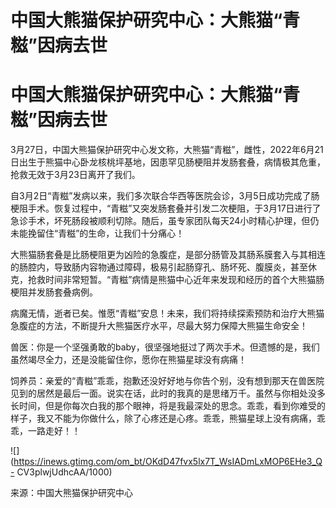 # 中国大熊猫保护研究中心：大熊猫“青糍”因病去世

# 中国大熊猫保护研究中心：大熊猫“青糍”因病去世

3月27日，中国大熊猫保护研究中心发文称，大熊猫“青糍”，雌性，2022年6月21日出生于熊猫中心卧龙核桃坪基地，因患罕见肠梗阻并发肠套叠，病情极其危重，抢救无效于3月23日离开了我们。

自3月2日“青糍”发病以来，我们多次联合华西等医院会诊，3月5日成功完成了肠梗阻手术。恢复过程中，“青糍”又突发肠套叠并引发二次梗阻，于3月17日进行了急诊手术，坏死肠段被顺利切除。随后，虽专家团队每天24小时精心护理，但仍未能挽留住“青糍”的生命，让我们十分痛心！

大熊猫肠套叠是比肠梗阻更为凶险的急腹症，是部分肠管及其肠系膜套入与其相连的肠腔内，导致肠内容物通过障碍，极易引起肠穿孔、肠坏死、腹膜炎，甚至休克，抢救时间非常短暂。“青糍”病情是熊猫中心近年来发现和经历的首个大熊猫肠梗阻并发肠套叠病例。

病魔无情，逝者已矣。惟愿“青糍”安息！未来，我们将持续探索预防和治疗大熊猫急腹症的方法，不断提升大熊猫医疗水平，尽最大努力保障大熊猫生命安全！

兽医：你是一个坚强勇敢的baby，很坚强地挺过了两次手术。但遗憾的是，我们虽然竭尽全力，还是没能留住你，愿你在熊猫星球没有病痛！

饲养员：亲爱的“青糍”乖乖，抱歉还没好好地与你告个别，没有想到那天在兽医院见到的居然是最后一面。说实在话，此时的我真的是思绪万千。虽然与你相处没多长时间，但是你每次白我的那个眼神，将是我最深处的思念。乖乖，看到你难受的样子，我又不能为你做什么，除了心疼还是心疼。乖乖，熊猫星球上没有病痛，乖乖，一路走好！！

![](https://inews.gtimg.com/om_bt/OKdD47fvx5lx7T_WsIADmLxMOP6EHe3_Q-
CV3plwjUdhcAA/1000)

来源：中国大熊猫保护研究中心

